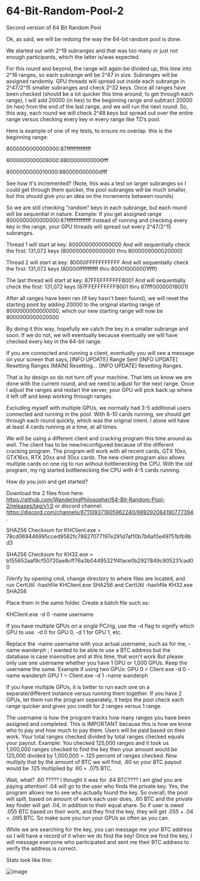 # 64-Bit-Random-Pool-2
Second version of 64 Bit Random Pool

Ok, as said, we will be redoing the way the 64-bit random pool is done.

We started out with 2^19 subranges and that was too many or just not enough participants, which the latter is/was expected.

For this round and beyond, the range will again be divided up, this time into 2^16 ranges, so each subrange will be 2^47 in size. Subranges will be assigned randomly. 
GPU threads will spread out inside each subrange in 2^47/2^15 smaller subranges and check 2^32 keys. Once all ranges have been checked (should be a lot quicker this time around, to get through each range), I will add 20000 (in hex) to the beginning range and subtract 20000 (in hex) from the end of the last range, and we will run the next round. 
So, this way, each round we will check 2^48 keys but spread out over the entire range versus checking every key in every range like TD’s pool. 

Here is example of one of my tests, to ensure no overlap. this is the beginning range:

8000000000000000:87ffffffffffffff

8000000000008000:8800000000006fff

8000000000010000:880000000000dfff

See how it's incremented?  (Note, this was a test on larger subranges so I could get through them quicker, the pool subranges will be much smaller, but this should give you an idea on the increments between rounds)

So we are still checking “random” keys in each subrange, but each round will be sequential in nature. 
Example:
If you get assigned range 8000000000000000:87ffffffffffffff
Instead of running and checking every key in the range, your GPU threads will spread out every 2^47/2^15 subranges.

Thread 1 will start at key: 8000000000000000
And will sequentially check the first: 131,072 keys (8000000000000000 thru 8000000000020000)

Thread 2 will start at key: 80000FFFFFFFFFFF
And will sequentially check the first: 131,072 keys (80000fffffffffff thru 800010000001ffff)

The last thread will start at key: 87FFEFFFFFFF8001
And will sequentially check the first: 131,072 keys (87FFEFFFFFFF8001 thru 87fff00000018001)

After all ranges have been ran (if key hasn't been found), we will reset the starting point by adding 20000 to the original starting range of 8000000000000000, which our new starting range will now be 8000000000020000

By doing it this way, hopefully we catch the key in a smaller subrange and soon. If we do not, we will eventually because eventually we will have checked every key in the 64-bit range.

If you are connected and running a client, eventually you will see a message on your screen that says, [INFO UPDATE] Range Sent
[INFO UPDATE] Resetting Ranges
[MAIN] Resetting...
[INFO UPDATE] Resetting Ranges. 

That is by design so do not turn off your machine. That lets us know we are done with the current round, and we need to adjust for the next range. Once I adjust the ranges and restart the server, your GPU will pick back up where it left off and keep working through ranges. 

Excluding myself with multiple GPUs, we normally had 3-5 additional users connected and running in the pool. With 8-10 cards running, we should get through each round quickly, which was the original intent. I alone will have at least 4 cards running at a time, at all times.

We will be using a different client and cracking program this time around as well. The client has to be new/reconfigured because of the different cracking program. The program will work with all recent cards, GTX 10xx, GTX16xx, RTX 20xx and 30xx cards. The new client program also allows multiple cards on one rig to run without bottlenecking the CPU. With the old program, my rig started bottlenecking the CPU with 4-5 cards running.

How do you join and get started?

Download the 2 files from here: https://github.com/WanderingPhilosopher/64-Bit-Random-Pool-2/releases/tag/v1.0 or discord channel: https://discord.com/channels/871109371805962240/889292084190777394 . 

SHA256 Checksum for KHClient.exe = 78cd069446995cced9582fc78827077197e291d7af10b7b6af0e49751bfb9bd3

SHA256 Checksum for KH32.exe     = b155652aaf9cf50720ae8cff76a3b04495321f4face0b2927849c805231cad00

(Verify by opening cmd, change directory to where files are located, and run CertUtil -hashfile KHClient.exe SHA256 and CertUtil -hashfile KH32.exe SHA256

Place them in the same folder. Create a batch file such as:

KHClient.exe -d 0 -name username

If you have multiple GPUs on a single PC/rig, use the -d flag to signify which GPU to use. -d 0 for GPU 0, -d 1 for GPU 1, etc.

Replace the -name username with your actual username, such as for me, -name wanderph ; I wanted to be able to use a BTC address but the database is case insensitive and at this time, that won't work But please only use one username whether you have 1 GPU or 1,000 GPUs. Keep the username the same. Example if using two GPUs: GPU 0 = Client.exe -d 0 -name wanderph GPU 1 = Client.exe -d 1 -name wanderph

If you have multiple GPUs, it is better to run each one on a separate/different instance versus running them together. If you have 2 GPUs, let them run the program seperately, it helps the pool check each range quicker and gives you credit for 2 ranges versus 1 range.

The username is how the program tracks how many ranges you have been assigned and completed. This is IMPORTANT because this is how we know who to pay and how much to pay them. Users will be paid based on their work. Your total ranges checked divided by total ranges checked equals your payout. Example: You checked 125,000 ranges and it took us 1,000,000 ranges checked to find the key then your amount would be 125,000 divided by 1,000,000 = .125 percent of ranges checked. Now multiply that by the amount of BTC we will find, .60 so your BTC payout would be .125 multiplied by .60 = .075 BTC.

Wait, what? .60 ????? I thought it was for .64 BTC???? I am glad you are paying attention! .04 will go to the user who finds the private key. Yes, the program allows me to see who actually found the key. So overall, the pool will split, based on amount of work each user does, .60 BTC and the private key finder will get .04, in addition to their equal share. So if user is owed .055 BTC based on their work, and they find the key, they will get .055 + .04 = .095 BTC. So make sure you run your GPUs as often as you can.

While we are searching for the key, you can message me your BTC address so I will have a record of it when we do find the key! Once we find the key, I will message everyone who participated and sent me their BTC address to verify the address is correct.

Stats look like this:

![image](https://user-images.githubusercontent.com/65258474/133953862-94be3b64-c98c-48db-bcb6-b2ecaef9ed62.png)

